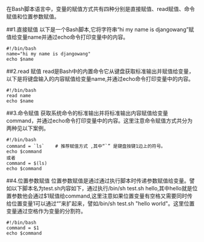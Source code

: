 在Bash脚本语言中，变量的赋值方式共有四种分别是直接赋值、read赋值、命令赋值和位置参数赋值。

##1.直接赋值
以下是一个Bash脚本,它将字符串“hi my name is djangowang”赋值给变量name并通过echo命令打印变量中的内容。
```
#!/bin/bash
name="hi my name is djangowang"   
echo $name
```

##2.read 赋值
read是Bash中的内置命令它从键盘获取标准输出并赋值给变量，以下是将键盘输入的内容赋值给变量name,并通过echo命令打印变量中的内容。
```
#!/bin/bash
read name  
echo $name
```
##3.命令赋值
获取系统命令的标准输出并将标准输出内容赋值给变量command，并通过echo命令打印变量中的内容。这里注意命令赋值方式共分为两种见以下案例。
```
#!/bin/bash
command = `ls`    # 推荐赋值方式 ,其中“`” 是键盘按键1边上的符号。 
echo $command
或者
command = $(ls)  
echo $command
```

##4.位置参数赋值
位置参数赋值是通过通过执行脚本时传递参数赋值给变量。譬如以下脚本名为test.sh内容如下，通过执行/bin/sh test.sh hello,其中hello就是位置参数他会通过$1赋值给command,这里注意如果位置变量有空格又需要同时传给位置变量1可以通过“”来扩起来，譬如/bin/sh test.sh "hello world"。这里位置变量通过空格作为变量的分割符。
```
#!/bin/bash
command = $1
echo $command
```

